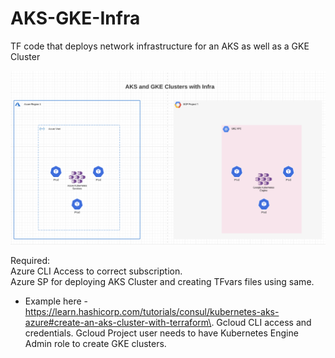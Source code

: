 # AKS-GKE-Infra
TF code that deploys network infrastructure for an AKS as well as a GKE Cluster

![Total Build](/images/AKS+GKE+Infra.png)

Required:  
Azure CLI Access to correct subscription.  
Azure SP for deploying AKS Cluster and creating TFvars files using same. 
 - Example here - https://learn.hashicorp.com/tutorials/consul/kubernetes-aks-azure#create-an-aks-cluster-with-terraform\. 
Gcloud CLI access and credentials. 
Gcloud Project user needs to have Kubernetes Engine Admin role to create GKE clusters.  


